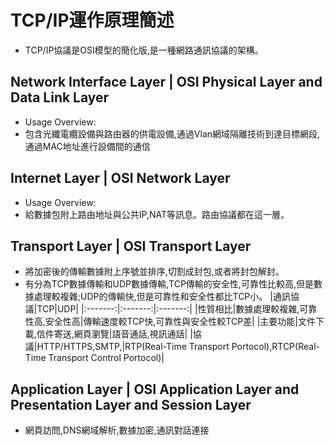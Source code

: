 # TCP/IP運作原理簡述
- TCP/IP協議是OSI模型的簡化版,是一種網路通訊協議的架構。
## Network Interface Layer | OSI Physical Layer and Data Link Layer
- Usage Overview:
- 包含光纖電纜設備與路由器的供電設備,通過Vlan網域隔離技術到達目標網段,通過MAC地址進行設備間的通信
## Internet Layer |  OSI Network Layer
- Usage Overview:
- 給數據包附上路由地址與公共IP,NAT等訊息。路由協議都在這一層。
## Transport Layer |  OSI Transport Layer
- 將加密後的傳輸數據附上序號並排序,切割成封包,或者將封包解封。
- 有分為TCP數據傳輸和UDP數據傳輸,TCP傳輸的安全性,可靠性比較高,但是數據處理較複雜;UDP的傳輸快,但是可靠性和安全性都比TCP小。
|通訊協議|TCP|UDP|
|:-------:|:-------:|:-------:|
|性質相比|數據處理較複雜,可靠性高,安全性高|傳輸速度較TCP快,可靠性與安全性較TCP差| 
|主要功能|文件下載,信件寄送,網頁瀏覽|語音通話,視訊通話|
|協議|HTTP/HTTPS,SMTP,|RTP(Real-Time Transport Portocol),RTCP(Real-Time Transport Control Portocol)|
## Application Layer | OSI Application Layer and Presentation Layer and Session Layer
- 網頁訪問,DNS網域解析,數據加密,通訊對話連接
